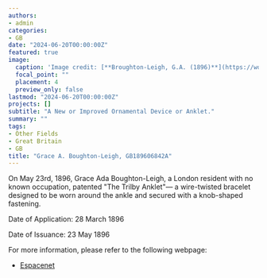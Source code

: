 ```yaml
---
authors:
- admin
categories:
- GB
date: "2024-06-20T00:00:00Z"
featured: true
image:
  caption: 'Image credit: [**Broughton-Leigh, G.A. (1896)**](https://worldwide.espacenet.com/patent/search/family/032531967/publication/GB189606842A?q=pn%3DGB189606842A)'
  focal_point: ""
  placement: 4
  preview_only: false
lastmod: "2024-06-20T00:00:00Z"
projects: []
subtitle: "A New or Improved Ornamental Device or Anklet."
summary: ""
tags:
- Other Fields
- Great Britain
- GB
title: "Grace A. Boughton-Leigh, GB189606842A"
---
```

On May 23rd, 1896, Grace Ada Boughton-Leigh, a London resident with no known occupation, patented "The Trilby Anklet"— a wire-twisted bracelet designed to be worn around the ankle and secured with a knob-shaped fastening. 

Date of Application: 28 March 1896

Date of Issuance: 23 May 1896

For more information, please refer to the following webpage: 

- [Espacenet](https://worldwide.espacenet.com/patent/search/family/032531967/publication/GB189606842A?q=pn%3DGB189606842A)